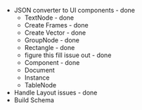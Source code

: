 - JSON converter to UI components - done
  - TextNode - done
  - Create Frames - done
  - Create Vector - done
  - GroupNode - done
  - Rectangle - done
  - figure this fill issue out - done
  - Component - done
  - Document
  - Instance
  - TableNode
- Handle Layout issues - done
- Build Schema

